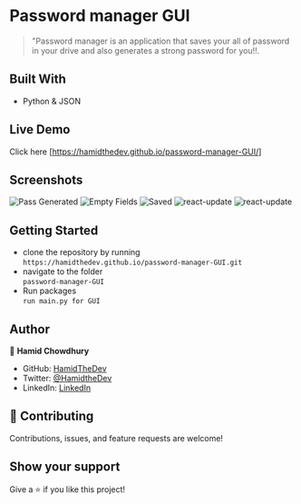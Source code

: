 # Password manager GUI

> "Password manager is an application that saves your all of password in your drive and also generates a strong password for you!!.

## Built With

- Python & JSON

## Live Demo

Click here [https://hamidthedev.github.io/password-manager-GUI/]

## Screenshots

![Pass Generated](https://github.com/HamidTheDev/password-manager-GUI/blob/main/screenshot/empy.png)
![Empty Fields](https://github.com/HamidTheDev/password-manager-GUI/blob/main/screenshot/no-record.png)
![Saved](https://github.com/HamidTheDev/password-manager-GUI/blob/main/screenshot/generate.png)
![react-update](https://github.com/HamidTheDev/password-manager-GUI/blob/main/screenshot/found.png)
![react-update](https://github.com/HamidTheDev/password-manager-GUI/blob/main/screenshot/saved.png)

## Getting Started

- clone the repository by running\
   `https://hamidthedev.github.io/password-manager-GUI.git`  
- navigate to the folder\
   `password-manager-GUI`
- Run packages\
   `run main.py for GUI`
  

## Author

👤 **Hamid Chowdhury**

- GitHub: [HamidTheDev](https://github.com/hamidthedev)
- Twitter: [@HamidtheDev](https://twitter.com/hamidthedev)
- LinkedIn: [LinkedIn](https://www.linkedin.com/in/hamidthedev/)

## :handshake: Contributing

Contributions, issues, and feature requests are welcome!

## Show your support

Give a :star:️ if you like this project!

